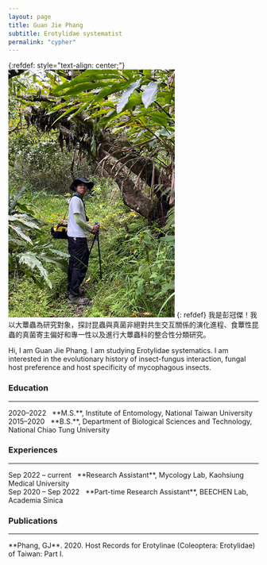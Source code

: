 ```yaml
---
layout: page
title: Guan Jie Phang
subtitle: Erotylidae systematist
permalink: "cypher"
---
```

{:refdef: style="text-align: center;"}
![](assets/img/people/guanjie_500.png)
{: refdef}
我是彭冠傑！我以大蕈蟲為研究對象，探討昆蟲與真菌非絕對共生交互關係的演化進程、食蕈性昆蟲的真菌寄主偏好和專一性以及進行大蕈蟲科的整合性分類研究。<br>

Hi, I am Guan Jie Phang. I am studying Erotylidae systematics. I am interested in the evolutionary history of insect-fungus interaction, fungal host preference and host specificity of mycophagous insects.

### Education
<hr>
2020–2022&nbsp;&nbsp;&nbsp;**M.S.**, Institute of Entomology, National Taiwan University<br>
2015–2020&nbsp;&nbsp;&nbsp;**B.S.**, Department of Biological Sciences and Technology, National Chiao Tung University<br>

### Experiences
<hr>
Sep 2022&nbsp;–&nbsp;current&nbsp;&nbsp;&nbsp;**Research Assistant**, Mycology Lab, Kaohsiung Medical University<br>
Sep 2020&nbsp;–&nbsp;Sep 2022&nbsp;&nbsp;&nbsp;**Part-time Research Assistant**, BEECHEN Lab, Academia Sinica<br>

### Publications
<hr>
**Phang, GJ**. 2020. Host Records for Erotylinae (Coleoptera: Erotylidae) of Taiwan: Part I.
